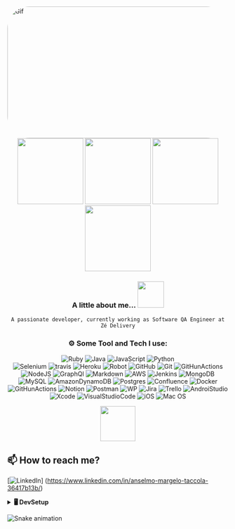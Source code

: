 
<img align="leaft" alt="Gif" height="300" width="1090" style="border-radius:50px;"  src="https://camo.githubusercontent.com/5dc6ee33381917e41fc9c4951799268998f11a9b864399bf79a0842e4f9b194d/68747470733a2f2f692e696d6775722e636f6d2f315a76566b44632e676966">

<div align="center">
<img height="150em" src="https://github-profile-summary-cards.vercel.app/api/cards/profile-details?username=anselmotaccola&theme=radical"/> 
<img height="150em" src="https://github-readme-stats.vercel.app/api?username=anselmotaccola&show_icons=true&theme=radical&include_all_commits=true&count_private=false&hide_border=true"/> <img height="150em" src="https://github-readme-stats.vercel.app/api/top-langs/?username=anselmotaccola&layout=compact&langs_count=7&theme=radical&hide_border=true"/> <img height="150em" src="https://github-readme-streak-stats.herokuapp.com/?user=anselmotaccola&theme=radical&hide_border=true"/>
	 	  	  
### A little about me...  <img src="https://media.giphy.com/media/eJjBP5o1N8tR7Hem2g/giphy.gif" width="60"> 
    A passionate developer, currently working as Software QA Engineer at Zé Delivery

  
###  ⚙️ Some Tool and Tech I use:     
![Ruby](https://img.shields.io/badge/ruby-%23CC342D.svg?style=for-the-badge&logo=ruby&logoColor=white) 
![Java](https://img.shields.io/badge/java-%23ED8B00.svg?style=for-the-badge&logo=java&logoColor=white) 
![JavaScript](https://img.shields.io/badge/javascript-%23323330.svg?style=for-the-badge&logo=javascript&logoColor=%23F7DF1E)
![Python](https://img.shields.io/badge/python-3670A0?style=for-the-badge&logo=python&logoColor=ffdd54) 	     
![Selenium](https://img.shields.io/badge/Selenium-43B02A?style=for-the-badge&logo=Selenium&logoColor=white) 
![travis](https://img.shields.io/badge/travis_CI-3EAAAF?style=for-the-badge&logo=travisci&logoColor=white)
![Heroku](https://img.shields.io/badge/Heroku-430098?style=for-the-badge&logo=heroku&logoColor=white)
![Robot](https://img.shields.io/badge/Robot%20Framework-000000?style=for-the-badge&logo=robot-framework&logoColor=white)
![GitHub](https://img.shields.io/badge/GitHub-100000?style=for-the-badge&logo=github&logoColor=white)
![Git](https://img.shields.io/badge/GIT-E44C30?style=for-the-badge&logo=git&logoColor=white)
![GitHunActions](https://img.shields.io/badge/GitHub_Actions-2088FF?style=for-the-badge&logo=github-actions&logoColor=white) 
![NodeJS](https://img.shields.io/badge/node.js-6DA55F?style=for-the-badge&logo=node.js&logoColor=white) 
![GraphQl](https://img.shields.io/badge/GraphQl-E10098?style=for-the-badge&logo=graphql&logoColor=white)
![Markdown](https://img.shields.io/badge/markdown-%23000000.svg?style=for-the-badge&logo=markdown&logoColor=white)
![AWS](https://img.shields.io/badge/AWS-%23FF9900.svg?style=for-the-badge&logo=amazon-aws&logoColor=white)
![Jenkins](https://img.shields.io/badge/jenkins-%232C5263.svg?style=for-the-badge&logo=jenkins&logoColor=white)
![MongoDB](https://img.shields.io/badge/MongoDB-%234ea94b.svg?style=for-the-badge&logo=mongodb&logoColor=white)
![MySQL](https://img.shields.io/badge/mysql-%2300f.svg?style=for-the-badge&logo=mysql&logoColor=white)
![AmazonDynamoDB](https://img.shields.io/badge/Amazon%20DynamoDB-4053D6?style=for-the-badge&logo=Amazon%20DynamoDB&logoColor=white)
![Postgres](https://img.shields.io/badge/postgres-%23316192.svg?style=for-the-badge&logo=postgresql&logoColor=white) 
![Confluence](https://img.shields.io/badge/confluence-%23172BF4.svg?style=for-the-badge&logo=confluence&logoColor=white) 
![Docker](https://img.shields.io/badge/docker-%230db7ed.svg?style=for-the-badge&logo=docker&logoColor=white) 
![GitHunActions](https://img.shields.io/badge/GitHub_Actions-2088FF?style=for-the-badge&logo=github-actions&logoColor=white) 
![Notion](https://img.shields.io/badge/Notion-%23000000.svg?style=for-the-badge&logo=notion&logoColor=white) 
![Postman](https://img.shields.io/badge/Postman-FF6C37?style=for-the-badge&logo=postman&logoColor=white) 
![WP](https://img.shields.io/badge/Wordpress-21759B?style=for-the-badge&logo=wordpress&logoColor=white)
![Jira](https://img.shields.io/badge/jira-%230A0FFF.svg?style=for-the-badge&logo=jira&logoColor=white) 
![Trello](https://img.shields.io/badge/Trello-%23026AA7.svg?style=for-the-badge&logo=Trello&logoColor=white) 
![AndroiStudio](https://img.shields.io/badge/Android_Studio-3DDC84?style=for-the-badge&logo=android-studio&logoColor=white)
![Xcode](https://img.shields.io/badge/Xcode-007ACC?style=for-the-badge&logo=Xcode&logoColor=white) 
![VisualStudioCode](https://img.shields.io/badge/Visual_Studio_Code-0078D4?style=for-the-badge&logo=visual%20studio%20code&logoColor=white) 
![iOS](https://img.shields.io/badge/iOS-000000?style=for-the-badge&logo=ios&logoColor=white)
![Mac OS](https://img.shields.io/badge/mac%20os-000000?style=for-the-badge&logo=apple&logoColor=white) 
	
<img src="https://media.giphy.com/media/0TtX2qqpxp3pIafzio/giphy.gif" width="80"> 
	  
 </div>
  

  <div align="leaft">

  
 ## 📫 How to reach me?

[![LinkedIn](https://img.shields.io/badge/LinkedIn-%230077B5.svg?logo=linkedin&logoColor=white)]
(https://www.linkedin.com/in/anselmo-margelo-taccola-36417b13b/)

	
<details>
  <br />
   <summary><b>🖥️ DevSetup</b></summary>
  	<ul>
  	  <li><b>OS:</b> macOS Monterey 12.1</li>
	  <li><b>Laptop: </b> MacBook Pro (15-inch, 2019)</li>
  	  <li><b>CPU: </b> 2,3 GHz Intel Core i9 8-Core</li>
	    <li><b>GPU: </b> Intel UHD Graphics 630 1536 MB</li>
	    <li><b>RAM:</b> 16 GB 2400 MHz DDR4</li>
      <li><b>To Stay Updated:</b> Linkedin, Youtube and Medium.</li>
	</ul>	
</details>


![Snake animation](https://github.com/GustavoMachado22/GustavoMachado22/blob/output/github-contribution-grid-snake.svg)
   
